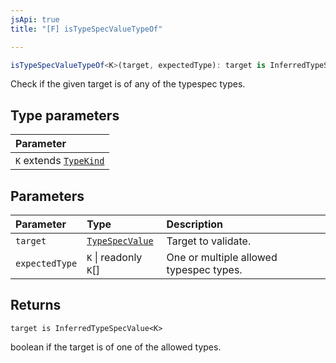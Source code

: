 ```yaml
---
jsApi: true
title: "[F] isTypeSpecValueTypeOf"

---
```

```ts
isTypeSpecValueTypeOf<K>(target, expectedType): target is InferredTypeSpecValue<K>
```

Check if the given target is of any of the typespec types.

## Type parameters

| Parameter |
| :------ |
| `K` extends [`TypeKind`](../type-aliases/TypeKind.md) |

## Parameters

| Parameter | Type | Description |
| :------ | :------ | :------ |
| `target` | [`TypeSpecValue`](../type-aliases/TypeSpecValue.md) | Target to validate. |
| `expectedType` | `K` \| readonly `K`[] | One or multiple allowed typespec types. |

## Returns

`target is InferredTypeSpecValue<K>`

boolean if the target is of one of the allowed types.
